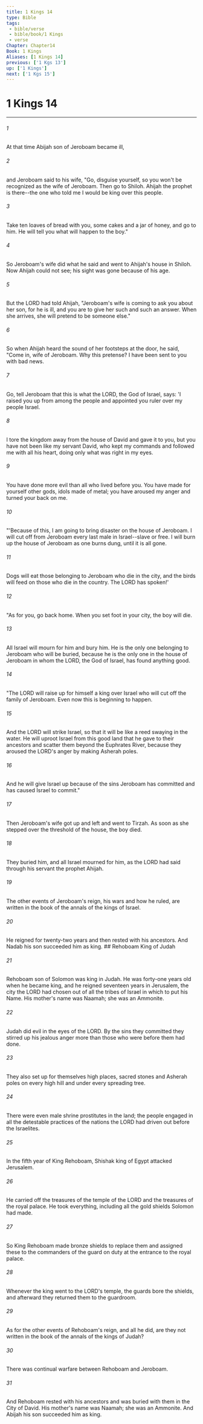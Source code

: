 ```yaml
---
title: 1 Kings 14
type: Bible
tags:
 - bible/verse
 - bible/book/1 Kings
 - verse
Chapter: Chapter14
Book: 1 Kings
Aliases: [1 Kings 14]
previous: ['1 Kgs 13']
up: ['1 Kings']
next: ['1 Kgs 15']
---
```

# 1 Kings 14

***


###### 1 
At that time Abijah son of Jeroboam became ill, 

###### 2 
and Jeroboam said to his wife, "Go, disguise yourself, so you won't be recognized as the wife of Jeroboam. Then go to Shiloh. Ahijah the prophet is there--the one who told me I would be king over this people. 

###### 3 
Take ten loaves of bread with you, some cakes and a jar of honey, and go to him. He will tell you what will happen to the boy." 

###### 4 
So Jeroboam's wife did what he said and went to Ahijah's house in Shiloh. Now Ahijah could not see; his sight was gone because of his age. 

###### 5 
But the LORD had told Ahijah, "Jeroboam's wife is coming to ask you about her son, for he is ill, and you are to give her such and such an answer. When she arrives, she will pretend to be someone else." 

###### 6 
So when Ahijah heard the sound of her footsteps at the door, he said, "Come in, wife of Jeroboam. Why this pretense? I have been sent to you with bad news. 

###### 7 
Go, tell Jeroboam that this is what the LORD, the God of Israel, says: 'I raised you up from among the people and appointed you ruler over my people Israel. 

###### 8 
I tore the kingdom away from the house of David and gave it to you, but you have not been like my servant David, who kept my commands and followed me with all his heart, doing only what was right in my eyes. 

###### 9 
You have done more evil than all who lived before you. You have made for yourself other gods, idols made of metal; you have aroused my anger and turned your back on me. 

###### 10 
"'Because of this, I am going to bring disaster on the house of Jeroboam. I will cut off from Jeroboam every last male in Israel--slave or free. I will burn up the house of Jeroboam as one burns dung, until it is all gone. 

###### 11 
Dogs will eat those belonging to Jeroboam who die in the city, and the birds will feed on those who die in the country. The LORD has spoken!' 

###### 12 
"As for you, go back home. When you set foot in your city, the boy will die. 

###### 13 
All Israel will mourn for him and bury him. He is the only one belonging to Jeroboam who will be buried, because he is the only one in the house of Jeroboam in whom the LORD, the God of Israel, has found anything good. 

###### 14 
"The LORD will raise up for himself a king over Israel who will cut off the family of Jeroboam. Even now this is beginning to happen. 

###### 15 
And the LORD will strike Israel, so that it will be like a reed swaying in the water. He will uproot Israel from this good land that he gave to their ancestors and scatter them beyond the Euphrates River, because they aroused the LORD's anger by making Asherah poles. 

###### 16 
And he will give Israel up because of the sins Jeroboam has committed and has caused Israel to commit." 

###### 17 
Then Jeroboam's wife got up and left and went to Tirzah. As soon as she stepped over the threshold of the house, the boy died. 

###### 18 
They buried him, and all Israel mourned for him, as the LORD had said through his servant the prophet Ahijah. 

###### 19 
The other events of Jeroboam's reign, his wars and how he ruled, are written in the book of the annals of the kings of Israel. 

###### 20 
He reigned for twenty-two years and then rested with his ancestors. And Nadab his son succeeded him as king. ## Rehoboam King of Judah 

###### 21 
Rehoboam son of Solomon was king in Judah. He was forty-one years old when he became king, and he reigned seventeen years in Jerusalem, the city the LORD had chosen out of all the tribes of Israel in which to put his Name. His mother's name was Naamah; she was an Ammonite. 

###### 22 
Judah did evil in the eyes of the LORD. By the sins they committed they stirred up his jealous anger more than those who were before them had done. 

###### 23 
They also set up for themselves high places, sacred stones and Asherah poles on every high hill and under every spreading tree. 

###### 24 
There were even male shrine prostitutes in the land; the people engaged in all the detestable practices of the nations the LORD had driven out before the Israelites. 

###### 25 
In the fifth year of King Rehoboam, Shishak king of Egypt attacked Jerusalem. 

###### 26 
He carried off the treasures of the temple of the LORD and the treasures of the royal palace. He took everything, including all the gold shields Solomon had made. 

###### 27 
So King Rehoboam made bronze shields to replace them and assigned these to the commanders of the guard on duty at the entrance to the royal palace. 

###### 28 
Whenever the king went to the LORD's temple, the guards bore the shields, and afterward they returned them to the guardroom. 

###### 29 
As for the other events of Rehoboam's reign, and all he did, are they not written in the book of the annals of the kings of Judah? 

###### 30 
There was continual warfare between Rehoboam and Jeroboam. 

###### 31 
And Rehoboam rested with his ancestors and was buried with them in the City of David. His mother's name was Naamah; she was an Ammonite. And Abijah his son succeeded him as king. 
